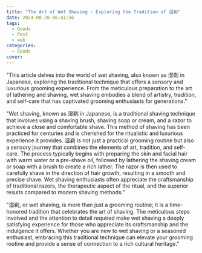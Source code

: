 ```yaml
---
title: "The Art of Wet Shaving - Exploring the Tradition of 湿剃"
date: 2024-08-28 06:41:56
tags:
  - Goods
  - Post
  - web
categories:
  - Goods
cover: 
---
```


"This article delves into the world of wet shaving, also known as 湿剃 in Japanese, exploring the traditional technique that offers a sensory and luxurious grooming experience. From the meticulous preparation to the art of lathering and shaving, wet shaving embodies a blend of artistry, tradition, and self-care that has captivated grooming enthusiasts for generations."

"Wet shaving, known as 湿剃 in Japanese, is a traditional shaving technique that involves using a shaving brush, shaving soap or cream, and a razor to achieve a close and comfortable shave. This method of shaving has been practiced for centuries and is cherished for the ritualistic and luxurious experience it provides. 湿剃 is not just a practical grooming routine but also a sensory journey that combines the elements of art, tradition, and self-care. The process typically begins with preparing the skin and facial hair with warm water or a pre-shave oil, followed by lathering the shaving cream or soap with a brush to create a rich lather. The razor is then used to carefully shave in the direction of hair growth, resulting in a smooth and precise shave. Wet shaving enthusiasts often appreciate the craftsmanship of traditional razors, the therapeutic aspect of the ritual, and the superior results compared to modern shaving methods."

"湿剃, or wet shaving, is more than just a grooming routine; it is a time-honored tradition that celebrates the art of shaving. The meticulous steps involved and the attention to detail required make wet shaving a deeply satisfying experience for those who appreciate its craftsmanship and the indulgence it offers. Whether you are new to wet shaving or a seasoned enthusiast, embracing this traditional technique can elevate your grooming routine and provide a sense of connection to a rich cultural heritage."

